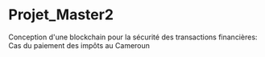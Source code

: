 # Projet_Master2
Conception d'une blockchain pour la sécurité des transactions financières: Cas du paiement des impôts au Cameroun
